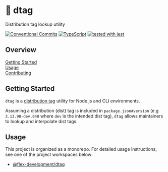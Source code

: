 # :bookmark: dtag

Distribution tag lookup utility

[![Conventional Commits](https://img.shields.io/badge/Conventional%20Commits-1.0.0-yellow.svg)](https://conventionalcommits.org)
[![TypeScript](https://badgen.net/badge/-/typescript?icon=typescript&label)](https://www.typescriptlang.org/)
[![tested with jest](https://img.shields.io/badge/tested_with-jest-99424f.svg)](https://github.com/facebook/jest)

## Overview

[Getting Started](#getting-started)  
[Usage](#usage)  
[Contributing](CONTRIBUTING.md)

## Getting Started

`dtag` is a [distribution tag][1] utility for Node.js and CLI environments.

Assuming a distribution (dist) tag is included in `package.json#version` (e.g
`3.13.98-dev.640` where `dev` is the intended dist tag), `dtag` allows
maintainers to lookup and interpolate dist tags.

## Usage

This project is organized as a monorepo. For detailed usage instructions, see
one of the project workspaces below:

- [@flex-development/dtag](packages/dtag/README.md#usage)

[1]: https://docs.npmjs.com/cli/v7/commands/npm-dist-tag
